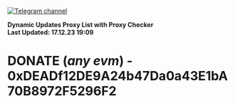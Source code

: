 [![Telegram channel](https://img.shields.io/endpoint?url=https://runkit.io/damiankrawczyk/telegram-badge/branches/master?url=https://t.me/n4z4v0d)](https://t.me/n4z4v0d) 

**Dynamic Updates Proxy List with Proxy Checker**  
**Last Updated: 17.12.23 19:09**

# DONATE (_any evm_) - 0xDEADf12DE9A24b47Da0a43E1bA70B8972F5296F2
